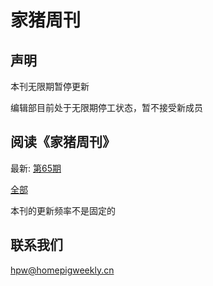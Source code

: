 # 家猪周刊

## 声明

本刊无限期暂停更新

编辑部目前处于无限期停工状态，暂不接受新成员

## 阅读《家猪周刊》

最新: [第65期](HPW/65/)

[全部](HPW/)

本刊的更新频率不是固定的

## 联系我们

<hpw@homepigweekly.cn>

